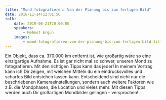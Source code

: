```yaml
---
title: "Mond fotografieren: Von der Planung bis zum fertigen Bild"
date: 2018-11-14T12:01:56
talk:
    date: 2019-06-21T20:00:00
    speakers:
        - Mehmet Ergün
    images:
        - mond-fotografieren-von-der-planung-bis-zum-fertigen-bild-title.jpg
---
```

Ein Objekt, dass ca. 370.000 km entfernt ist, wie großartig wäre so eine einzigartige Aufnahme. Es ist gar nicht mal so schwer, unseren Mond zu fotografieren. Mit den richtigen Tipps kann das jeder! In meinem Vortrag kann ich Dir zeigen, mit welchen Mitteln du ein eindrucksvolles und scharfes Bild entstehen lassen kann.   Entscheidend sind nicht nur die beschriebenen Kameraeinstellungen, sondern auch weitere Faktoren wie z.B. die Mondphasen, die Location und vieles mehr.   Mit diesen Tipps werden auch Dir großartigen Mondbilder gelingen – versprochen!

